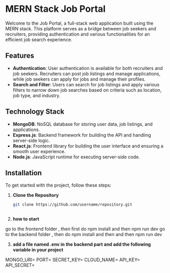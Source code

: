 # MERN Stack Job Portal

Welcome to the Job Portal, a full-stack web application built using the MERN stack. This platform serves as a bridge between job seekers and recruiters, providing authentication and various functionalities for an efficient job search experience.

## Features

- **Authentication**: User authentication is available for both recruiters and job seekers. Recruiters can post job listings and manage applications, while job seekers can apply for jobs and manage their profiles.
- **Search and Filter**: Users can search for job listings and apply various filters to narrow down job searches based on criteria such as location, job type, and industry.

## Technology Stack

- **MongoDB**: NoSQL database for storing user data, job listings, and applications.
- **Express.js**: Backend framework for building the API and handling server-side logic.
- **React.js**: Frontend library for building the user interface and ensuring a smooth user experience.
- **Node.js**: JavaScript runtime for executing server-side code.

## Installation

To get started with the project, follow these steps:

1. **Clone the Repository**

   ```bash
   git clone https://github.com/username/repository.git



2. **how to start**

go to the frontend folder , then first do npm install and then npm run dev
go to the backend folder , then do npm install and then and then npm run dev 

3.  **add a file named .env in the backend part and add the following variable in your project**

MONGO_URI=
PORT=
SECRET_KEY=
CLOUD_NAME=
API_KEY=
API_SECRET=